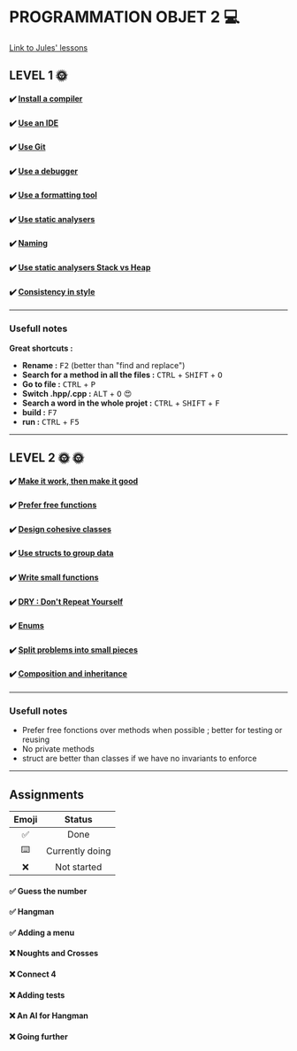 # PROGRAMMATION OBJET 2 💻
[Link to Jules' lessons](https://julesfouchy.github.io/Learn--Clean-Code-With-Cpp/) 

## LEVEL 1 :sun_with_face:

#### :heavy_check_mark: [Install a compiler](https://julesfouchy.github.io/Learn--Clean-Code-With-Cpp/lessons/install-a-compiler/)

#### :heavy_check_mark: [Use an IDE](https://julesfouchy.github.io/Learn--Clean-Code-With-Cpp/lessons/ide/)

#### :heavy_check_mark: [Use Git](https://julesfouchy.github.io/Learn--Clean-Code-With-Cpp/lessons/git/) 

#### :heavy_check_mark: [Use a debugger](https://julesfouchy.github.io/Learn--Clean-Code-With-Cpp/lessons/debugger/) 

#### :heavy_check_mark: [Use a formatting tool](https://julesfouchy.github.io/Learn--Clean-Code-With-Cpp/lessons/formatting-tool/) 

#### :heavy_check_mark: [Use static analysers](https://julesfouchy.github.io/Learn--Clean-Code-With-Cpp/lessons/static-analysers/) 

#### :heavy_check_mark: [Naming](https://julesfouchy.github.io/Learn--Clean-Code-With-Cpp/lessons/naming/) 

#### :heavy_check_mark: [Use static analysers Stack vs Heap](https://julesfouchy.github.io/Learn--Clean-Code-With-Cpp/lessons/stack-vs-heap/) 

#### :heavy_check_mark: [Consistency in style](https://julesfouchy.github.io/Learn--Clean-Code-With-Cpp/lessons/consistency-in-style/) 

---

### Usefull notes

**Great shortcuts :**
- **Rename :** <kbd>F2</kbd> (better than "find and replace")
- **Search for a method in all the files :** <kbd>CTRL</kbd> + <kbd>SHIFT</kbd> + <kbd>O</kbd> 
- **Go to file :** <kbd>CTRL</kbd> + <kbd>P</kbd> 
- **Switch .hpp/.cpp :** <kbd>ALT</kbd> + <kbd>O</kbd>  :heart_eyes:
- **Search a word in the whole projet :**  <kbd>CTRL</kbd> + <kbd>SHIFT</kbd> + <kbd>F</kbd>
- **build :** <kbd>F7</kbd>
- **run :** <kbd>CTRL</kbd> + <kbd>F5</kbd>

---

## LEVEL 2 :sun_with_face: :sun_with_face:

#### :heavy_check_mark: [Make it work, then make it good](https://julesfouchy.github.io/Learn--Clean-Code-With-Cpp/lessons/make-it-work-then-make-it-good/) 

#### :heavy_check_mark: [Prefer free functions](https://julesfouchy.github.io/Learn--Clean-Code-With-Cpp/lessons/prefer-free-functions/) 

#### :heavy_check_mark: [Design cohesive classes](https://julesfouchy.github.io/Learn--Clean-Code-With-Cpp/lessons/design-cohesive-classes/)

#### :heavy_check_mark: [Use structs to group data](https://julesfouchy.github.io/Learn--Clean-Code-With-Cpp/lessons/use-structs-to-group-data/) 

#### :heavy_check_mark: [Write small functions](https://julesfouchy.github.io/Learn--Clean-Code-With-Cpp/lessons/write-small-functions/) 

#### :heavy_check_mark: [DRY : Don't Repeat Yourself](https://julesfouchy.github.io/Learn--Clean-Code-With-Cpp/lessons/dry-dont-repeat-yourself/) 

#### :heavy_check_mark: [Enums](https://julesfouchy.github.io/Learn--Clean-Code-With-Cpp/lessons/enums/) 

#### :heavy_check_mark: [Split problems into small pieces](https://julesfouchy.github.io/Learn--Clean-Code-With-Cpp/lessons/split-problems-in-small-pieces/) 

#### :heavy_check_mark: [Composition and inheritance](https://julesfouchy.github.io/Learn--Clean-Code-With-Cpp/lessons/composition-over-inheritance/) 

---

### Usefull notes
- Prefer free fonctions over methods when possible ; better for testing or reusing
- No private methods
- struct are better than classes if we have no invariants to enforce

---
## Assignments

| Emoji               | Status          |
| :-----------------: |:---------------:|
| :white_check_mark:  | Done            |
| :keyboard:          | Currently doing |
| :x:                 | Not started     |

#### :white_check_mark: Guess the number

#### :white_check_mark: Hangman

#### :white_check_mark: Adding a menu

#### :x: Noughts and Crosses

#### :x: Connect 4

#### :x: Adding tests

#### :x: An AI for Hangman

#### :x: Going further
